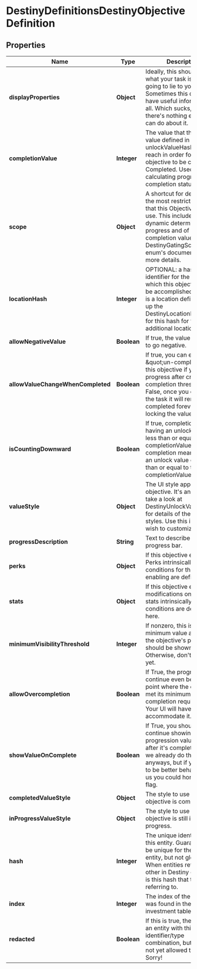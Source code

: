 
# DestinyDefinitionsDestinyObjectiveDefinition

## Properties
Name | Type | Description | Notes
------------ | ------------- | ------------- | -------------
**displayProperties** | **Object** | Ideally, this should tell you what your task is. I&#39;m not going to lie to you though. Sometimes this doesn&#39;t have useful information at all. Which sucks, but there&#39;s nothing either of us can do about it. |  [optional]
**completionValue** | **Integer** | The value that the unlock value defined in unlockValueHash must reach in order for the objective to be considered Completed. Used in calculating progress and completion status. |  [optional]
**scope** | **Object** | A shortcut for determining the most restrictive gating that this Objective is set to use. This includes both the dynamic determination of progress and of completion values. See the DestinyGatingScope enum&#39;s documentation for more details. |  [optional]
**locationHash** | **Integer** | OPTIONAL: a hash identifier for the location at which this objective must be accomplished, if there is a location defined. Look up the DestinyLocationDefinition for this hash for that additional location info. |  [optional]
**allowNegativeValue** | **Boolean** | If true, the value is allowed to go negative. |  [optional]
**allowValueChangeWhenCompleted** | **Boolean** | If true, you can effectively \&quot;un-complete\&quot; this objective if you lose progress after crossing the completion threshold.   If False, once you complete the task it will remain completed forever by locking the value. |  [optional]
**isCountingDownward** | **Boolean** | If true, completion means having an unlock value less than or equal to the completionValue.  If False, completion means having an unlock value greater than or equal to the completionValue. |  [optional]
**valueStyle** | **Object** | The UI style applied to the objective. It&#39;s an enum, take a look at DestinyUnlockValueUIStyle for details of the possible styles. Use this info as you wish to customize your UI. |  [optional]
**progressDescription** | **String** | Text to describe the progress bar. |  [optional]
**perks** | **Object** | If this objective enables Perks intrinsically, the conditions for that enabling are defined here. |  [optional]
**stats** | **Object** | If this objective enables modifications on a player&#39;s stats intrinsically, the conditions are defined here. |  [optional]
**minimumVisibilityThreshold** | **Integer** | If nonzero, this is the minimum value at which the objective&#39;s progression should be shown. Otherwise, don&#39;t show it yet. |  [optional]
**allowOvercompletion** | **Boolean** | If True, the progress will continue even beyond the point where the objective met its minimum completion requirements. Your UI will have to accommodate it. |  [optional]
**showValueOnComplete** | **Boolean** | If True, you should continue showing the progression value in the UI after it&#39;s complete. I mean, we already do that in BNet anyways, but if you want to be better behaved than us you could honor this flag. |  [optional]
**completedValueStyle** | **Object** | The style to use when the objective is completed. |  [optional]
**inProgressValueStyle** | **Object** | The style to use when the objective is still in progress. |  [optional]
**hash** | **Integer** | The unique identifier for this entity. Guaranteed to be unique for the type of entity, but not globally.  When entities refer to each other in Destiny content, it is this hash that they are referring to. |  [optional]
**index** | **Integer** | The index of the entity as it was found in the investment tables. |  [optional]
**redacted** | **Boolean** | If this is true, then there is an entity with this identifier/type combination, but BNet is not yet allowed to show it. Sorry! |  [optional]



